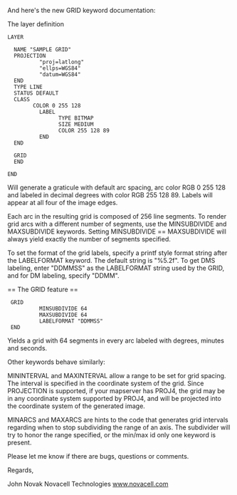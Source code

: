 And here's the new GRID keyword documentation:                                                                                                                                                                                                                                                                                         
                                                                                                                                                                                                                                                                                                                                       
The layer definition                                                                                                                                                                                                                                                                                                                   

```                                                                                                                                                                                                                                                                                                                                    
LAYER                                                                                                                                                                                                                                                                                                                                  
                                                                                                                                                                                                                                                                                                                                       
  NAME "SAMPLE GRID"                                                                                                                                                                                                                                                                                                                   
  PROJECTION                                                                                                                                                                                                                                                                                                                           
          "proj=latlong"                                                                                                                                                                                                                                                                                                               
          "ellps=WGS84"                                                                                                                                                                                                                                                                                                                
          "datum=WGS84"                                                                                                                                                                                                                                                                                                                
  END                                                                                                                                                                                                                                                                                                                                  
  TYPE LINE                                                                                                                                                                                                                                                                                                                            
  STATUS DEFAULT                                                                                                                                                                                                                                                                                                                       
  CLASS                                                                                                                                                                                                                                                                                                                                
        COLOR 0 255 128                                                                                                                                                                                                                                                                                                                
          LABEL                                                                                                                                                                                                                                                                                                                        
                TYPE BITMAP                                                                                                                                                                                                                                                                                                            
                SIZE MEDIUM                                                                                                                                                                                                                                                                                                            
                COLOR 255 128 89                                                                                                                                                                                                                                                                                                       
          END                                                                                                                                                                                                                                                                                                                          
  END                                                                                                                                                                                                                                                                                                                                  
                                                                                                                                                                                                                                                                                                                                       
  GRID                                                                                                                                                                                                                                                                                                                                 
  END                                                                                                                                                                                                                                                                                                                                  
                                                                                                                                                                                                                                                                                                                                       
END                                                                                                                                                                                                                                                                                                                                    
```                                                                                                                                                                                                                                                                                                                                    
Will generate a graticule with default arc spacing, arc color RGB 0 255 128 and labeled in decimal degrees with color RGB 255 128 89. Labels will appear at all four of the image edges.                                                                                                                                               
                                                                                                                                                                                                                                                                                                                                       
Each arc in the resulting grid is composed of 256 line segments. To render grid arcs with a different number of segments, use the MINSUBDIVIDE and MAXSUBDIVIDE keywords. Setting MINSUBDIVIDE == MAXSUBDIVIDE will always yield exactly the number of segments specified.                                                             
                                                                                                                                                                                                                                                                                                                                       
To set the format of the grid labels, specify a printf style format string after the LABELFORMAT keyword. The default string is "%5.2f". To get DMS labeling, enter "DDMMSS" as the LABELFORMAT string used by the GRID, and for DM labeling, specify "DDMM".                                                                          
                                                                                                                                                                                                                                                                                                                                       
== The GRID feature ==                                                                                                                                                                                                                                                                                                                 

```                                                                                                                                                                                                                                                                                                                                    
 GRID                                                                                                                                                                                                                                                                                                                                  
          MINSUBDIVIDE 64                                                                                                                                                                                                                                                                                                              
          MAXSUBDIVIDE 64                                                                                                                                                                                                                                                                                                              
          LABELFORMAT "DDMMSS"                                                                                                                                                                                                                                                                                                         
 END                                                                                                                                                                                                                                                                                                                                   
```                                                                                                                                                                                                                                                                                                                                    
Yields a grid with 64 segments in every arc labeled with degrees, minutes and seconds.                                                                                                                                                                                                                                                 
                                                                                                                                                                                                                                                                                                                                       
Other keywords behave similarly:                                                                                                                                                                                                                                                                                                       
                                                                                                                                                                                                                                                                                                                                       
MININTERVAL and MAXINTERVAL allow a range to be set for grid spacing. The interval is specified in the coordinate system of the grid. Since PROJECTION is supported, if your mapserver has PROJ4, the grid may be in any coordinate system supported by PROJ4, and will be projected into the coordinate system of the generated image.
                                                                                                                                                                                                                                                                                                                                       
MINARCS and MAXARCS are hints to the code that generates grid intervals regarding when to stop subdividing the range of an axis. The subdivider will try to honor the range specified, or the min/max id only one keyword is present.                                                                                                  
                                                                                                                                                                                                                                                                                                                                       
Please let me know if there are bugs, questions or comments.                                                                                                                                                                                                                                                                           
                                                                                                                                                                                                                                                                                                                                       
Regards,                                                                                                                                                                                                                                                                                                                               
                                                                                                                                                                                                                                                                                                                                       
John Novak Novacell Technologies www.novacell.com
